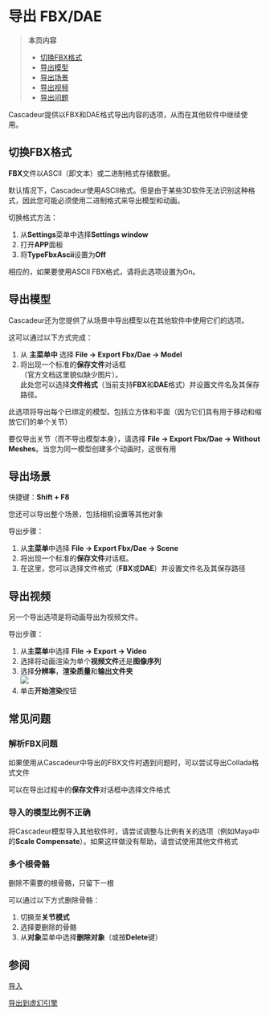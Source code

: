 # 导出 FBX/DAE

>**本页内容**
>- [切换FBX格式](#切换FBX格式)
>- [导出模型](#导出模型)
>- [导出场景](#导出场景)
>- [导出视频](#导出视频)
>- [导出问题](#导出问题)

Cascadeur提供以FBX和DAE格式导出内容的选项，从而在其他软件中继续使用。

## 切换FBX格式

**FBX**文件以ASCII（即文本）或二进制格式存储数据。

默认情况下，Cascadeur使用ASCII格式。但是由于某些3D软件无法识别这种格式，因此您可能必须使用二进制格式来导出模型和动画。

切换格式方法：

1. 从**Settings**菜单中选择**Settings window**
2. 打开**APP**面板
3. 将**TypeFbxAscii**设置为**Off**

相应的，如果要使用ASCII FBX格式，请将此选项设置为On。

## 导出模型

Cascadeur还为您提供了从场景中导出模型以在其他软件中使用它们的选项。

这可以通过以下方式完成：

1. 从 **主菜单中** 选择 **File → Export Fbx/Dae → Model**
2. 将出现一个标准的**保存文件**对话框  
（官方文档这里貌似缺少图片）。  
此处您可以选择**文件格式**（当前支持**FBX**和**DAE**格式）并设置文件名及其保存路径。

此选项将导出每个已绑定的模型。包括立方体和平面（因为它们具有用于移动和缩放它们的单个关节）

要仅导出关节（而不导出模型本身），请选择 **File → Export Fbx/Dae → Without Meshes**。当您为同一模型创建多个动画时，这很有用

## 导出场景

快捷键：**Shift + F8**

您还可以导出整个场景，包括相机设置等其他对象

导出步骤：

1. 从**主菜单**中选择 **File → Export Fbx/Dae → Scene**
2. 将出现一个标准的**保存文件**对话框。
3. 在这里，您可以选择文件格式（**FBX**或**DAE**）并设置文件名及其保存路径

## 导出视频

另一个导出选项是将动画导出为视频文件。

导出步骤：

1. 从**主菜单**中选择 **File → Export → Video**
2. 选择将动画渲染为单个**视频文件**还是**图像序列**
3. 选择**分辨率**，**渲染质量**和**输出文件夹**  
![](https://cascadeur.com/images/category/2020/01/23/e6c6824a2e5f5c3cf558d3251737120a.png)
4. 单击**开始渲染**按钮

## 常见问题

### 解析FBX问题

如果使用从Cascadeur中导出的FBX文件时遇到问题时，可以尝试导出Collada格式文件

可以在导出过程中的**保存文件**对话框中选择文件格式 

### 导入的模型比例不正确

将Cascadeur模型导入其他软件时，请尝试调整与比例有关的选项（例如Maya中的**Scale Compensate**）。如果这样做没有帮助，请尝试使用其他文件格式

### 多个根骨骼

删除不需要的根骨骼，只留下一根

可以通过以下方式删除骨骼：

1. 切换至**关节模式**
2. 选择要删除的骨骼
3. 从**对象**菜单中选择**删除对象**（或按**Delete**键）

## 参阅

[导入](import_fbxdae.md)

[导出到虚幻引擎](export_to_unreal_engine.md)